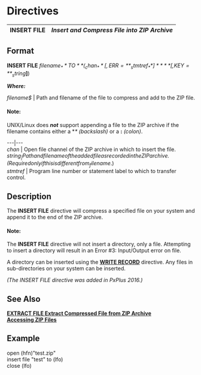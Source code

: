 # Directives 

**INSERT FILE** |  **_Insert and Compress File into ZIP Archive_**  
---|---  
  
##  Format

**INSERT FILE** _filename$_ **TO**(_chan_**[, ERR=**_stmtref_**]** **[, KEY=**_string$_**]**)

**_Where:_**

_filename$_ |  Path and filename of the file to compress and add to the ZIP file.

#### **Note:**  
UNIX/Linux does **_not_** support appending a file to the ZIP archive if the filename contains either a **\**  _(backslash)_ or a **:**  _(colon)_.  
  
---|---  
_chan_ |  Open file channel of the ZIP archive in which to insert the file.  
_string$_ |  Path and filename of the added file as recorded in the ZIP archive. (Required only if this is different from _filename$_.)  
_stmtref_ |  Program line number or statement label to which to transfer control.  
  
##  Description

The **INSERT FILE** directive will compress a specified file on your system and append it to the end of the ZIP archive.

#### **Note:**  
The **INSERT FILE** directive will not insert a directory, only a file. Attempting to insert a directory will result in an Error #3: Input/Output error on file.  
  
A directory can be inserted using the **[WRITE RECORD](write_record.md)** directive. Any files in sub-directories on your system can be inserted.

_(The INSERT FILE directive was added in PxPlus 2016.)_

## See Also

**[EXTRACT FILE Extract Compressed File from ZIP Archive](extract_file.md)**  
**[Accessing ZIP Files](../PxPlus%20User%20Guide/File%20Handling/Processing%20Data%20Files/Accessing%20ZIP%20Files.md)**

##  Example

open (hfn)"test.zip"  
insert file "test" to (lfo)  
close (lfo)
